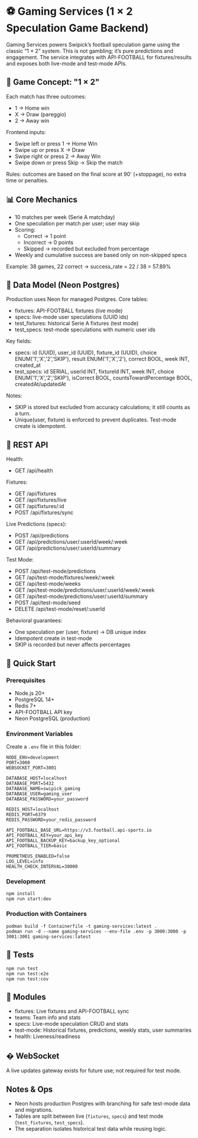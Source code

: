 # ⚽ Gaming Services (1 × 2 Speculation Game Backend)

Gaming Services powers Swipick’s football speculation game using the classic “1 × 2” system. This is not gambling; it’s pure predictions and engagement. The service integrates with API-FOOTBALL for fixtures/results and exposes both live-mode and test-mode APIs.

## 🎯 Game Concept: "1 × 2"

Each match has three outcomes:

- 1 → Home win
- X → Draw (pareggio)
- 2 → Away win

Frontend inputs:

- Swipe left or press 1 → Home Win
- Swipe up or press X → Draw
- Swipe right or press 2 → Away Win
- Swipe down or press Skip → Skip the match

Rules: outcomes are based on the final score at 90' (+stoppage), no extra time or penalties.

## 📊 Core Mechanics

- 10 matches per week (Serie A matchday)
- One speculation per match per user; user may skip
- Scoring:
  - Correct → 1 point
  - Incorrect → 0 points
  - Skipped → recorded but excluded from percentage
- Weekly and cumulative success are based only on non-skipped specs

Example: 38 games, 22 correct → success_rate = 22 / 38 = 57.89%

## 🧱 Data Model (Neon Postgres)

Production uses Neon for managed Postgres. Core tables:

- fixtures: API-FOOTBALL fixtures (live mode)
- specs: live-mode user speculations (UUID ids)
- test_fixtures: historical Serie A fixtures (test mode)
- test_specs: test-mode speculations with numeric user ids

Key fields:

- specs: id (UUID), user_id (UUID), fixture_id (UUID), choice ENUM('1','X','2','SKIP'), result ENUM('1','X','2'), correct BOOL, week INT, created_at
- test_specs: id SERIAL, userId INT, fixtureId INT, week INT, choice ENUM('1','X','2','SKIP'), isCorrect BOOL, countsTowardPercentage BOOL, createdAt/updatedAt

Notes:

- SKIP is stored but excluded from accuracy calculations; it still counts as a turn.
- Unique(user, fixture) is enforced to prevent duplicates. Test-mode create is idempotent.

## 🔌 REST API

Health:

- GET /api/health

Fixtures:

- GET /api/fixtures
- GET /api/fixtures/live
- GET /api/fixtures/:id
- POST /api/fixtures/sync

Live Predictions (specs):

- POST /api/predictions
- GET /api/predictions/user/:userId/week/:week
- GET /api/predictions/user/:userId/summary

Test Mode:

- POST /api/test-mode/predictions
- GET /api/test-mode/fixtures/week/:week
- GET /api/test-mode/weeks
- GET /api/test-mode/predictions/user/:userId/week/:week
- GET /api/test-mode/predictions/user/:userId/summary
- POST /api/test-mode/seed
- DELETE /api/test-mode/reset/:userId

Behavioral guarantees:

- One speculation per (user, fixture) → DB unique index
- Idempotent create in test-mode
- SKIP is recorded but never affects percentages

## 🚀 Quick Start

### Prerequisites

- Node.js 20+
- PostgreSQL 14+
- Redis 7+
- API-FOOTBALL API key
- Neon PostgreSQL (production)

### Environment Variables

Create a `.env` file in this folder:

```
NODE_ENV=development
PORT=3000
WEBSOCKET_PORT=3001

DATABASE_HOST=localhost
DATABASE_PORT=5432
DATABASE_NAME=swipick_gaming
DATABASE_USER=gaming_user
DATABASE_PASSWORD=your_password

REDIS_HOST=localhost
REDIS_PORT=6379
REDIS_PASSWORD=your_redis_password

API_FOOTBALL_BASE_URL=https://v3.football.api-sports.io
API_FOOTBALL_KEY=your_api_key
API_FOOTBALL_BACKUP_KEY=backup_key_optional
API_FOOTBALL_TIER=basic

PROMETHEUS_ENABLED=false
LOG_LEVEL=info
HEALTH_CHECK_INTERVAL=30000
```

### Development

```
npm install
npm run start:dev
```

### Production with Containers

```
podman build -f Containerfile -t gaming-services:latest .
podman run -d --name gaming-services --env-file .env -p 3000:3000 -p 3001:3001 gaming-services:latest
```

## 🧪 Tests

```
npm run test
npm run test:e2e
npm run test:cov
```

## 🧩 Modules

- fixtures: Live fixtures and API-FOOTBALL sync
- teams: Team info and stats
- specs: Live-mode speculation CRUD and stats
- test-mode: Historical fixtures, predictions, weekly stats, user summaries
- health: Liveness/readiness

## � WebSocket

A live updates gateway exists for future use; not required for test mode.

## Notes & Ops

- Neon hosts production Postgres with branching for safe test-mode data and migrations.
- Tables are split between live (`fixtures`, `specs`) and test mode (`test_fixtures`, `test_specs`).
- The separation isolates historical test data while reusing logic.
